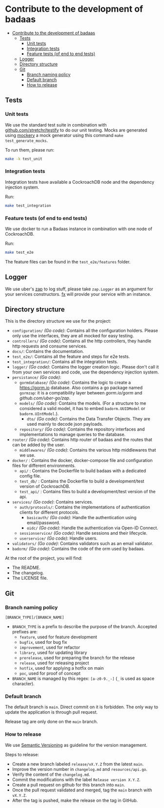 # Contribute to the development of badaas

- [Contribute to the development of badaas](#contribute-to-the-development-of-badaas)
  - [Tests](#tests)
    - [Unit tests](#unit-tests)
    - [Integration tests](#integration-tests)
    - [Feature tests (of end to end tests)](#feature-tests-of-end-to-end-tests)
  - [Logger](#logger)
  - [Directory structure](#directory-structure)
  - [Git](#git)
    - [Branch naming policy](#branch-naming-policy)
    - [Default branch](#default-branch)
    - [How to release](#how-to-release)

## Tests

### Unit tests

We use the standard test suite in combination with [github.com/stretchr/testify](https://github.com/stretchr/testify) to do our unit testing. Mocks are generated using [mockery](https://github.com/vektra/mockery) a mock generator using this command `make test_generate_mocks`.

To run them, please run:

```sh
make -k test_unit
```

### Integration tests

Integration tests have available a CockroachDB node and the dependency injection system.

Run:

```sh
make test_integration
```

### Feature tests (of end to end tests)

We use docker to run a Badaas instance in combination with one node of CockroachDB.

Run:

```sh
make test_e2e
```

The feature files can be found in the `test_e2e/features` folder.

## Logger

We use uber's [zap](https://pkg.go.dev/go.uber.org/zap) to log stuff, please take `zap.Logger` as an argument for your services constructors. [fx](https://github.com/uber-go/fx) will provide your service with an instance.

## Directory structure

This is the directory structure we use for the project:

- `configuration/` *(Go code)*: Contains all the configuration holders. Please only use the interfaces, they are all mocked for easy testing.
- `controllers/` *(Go code)*: Contains all the http controllers, they handle http requests and consume services.
- `docs/`: Contains the documentation.
- `test_e2e/`: Contains all the feature and steps for e2e tests.
- `test_integration/`: Contains all the integration tests.
- `logger/` *(Go code)*: Contains the logger creation logic. Please don't call it from your own services and code, use the dependency injection system.
- `persistance/` *(Go code)*:
  - `gormdatabase/` *(Go code)*: Contains the logic to create a <https://gorm.io> database. Also contains a go package named `gormzap`: it is a compatibility layer between *gorm.io/gorm* and *github.com/uber-go/zap*.
  - `models/` *(Go code)*: Contains the models. (For a structure to me considered a valid model, it has to embed `badorm.UUIDModel` or `badorm.UIntModel`.).
    - `dto/` *(Go code)*: Contains the Data Transfer Objects. They are used mainly to decode json payloads.
  - `repository/` *(Go code)*: Contains the repository interfaces and implementations to manage queries to the database.
- `router/` *(Go code)*: Contains http router of badaas and the routes that can be added by the user.
  - `middlewares/` *(Go code)*: Contains the various http middlewares that we use.
- `docker/` : Contains the docker, docker-compose file and configuration files for different environments.
  - `api/` : Contains the Dockerfile to build badaas with a dedicated config file.
  - `test_db/` : Contains the Dockerfile to build a development/test version of CockroachDB.
  - `test_api/` : Contains files to build a development/test version of the api.
- `services/` *(Go code)*: Contains services.
  - `auth/protocols/`: Contains the implementations of authentication clients for different protocols.
    - `basicauth/` *(Go code)*: Handle the authentication using email/password.
    - `oidc/` *(Go code)*: Handle the authentication via Open-ID Connect.
  - `sessionservice/` *(Go code)*: Handle sessions and their lifecycle.
  - `userservice/` *(Go code)*: Handle users.
- `validators/` *(Go code)*: Contains validators such as an email validator.
- `badorm/` *(Go code)*: Contains the code of the orm used by badaas.

At the root of the project, you will find:

- The README.
- The changelog.
- The LICENSE file.

## Git

### Branch naming policy

`[BRANCH_TYPE]/[BRANCH_NAME]`

- `BRANCH_TYPE` is a prefix to describe the purpose of the branch.
  Accepted prefixes are:
  - `feature`, used for feature development
  - `bugfix`, used for bug fix
  - `improvement`, used for refactor
  - `library`, used for updating library
  - `prerelease`, used for preparing the branch for the release
  - `release`, used for releasing project
  - `hotfix`, used for applying a hotfix on main
  - `poc`, used for proof of concept
- `BRANCH_NAME` is managed by this regex: `[a-z0-9._-]` (`_` is used as space character).

### Default branch

The default branch is `main`. Direct commit on it is forbidden. The only way to update the application is through pull request.

Release tag are only done on the `main` branch.

### How to release

We use [Semantic Versioning](https://semver.org/spec/v2.0.0.html) as guideline for the version management.

Steps to release:

- Create a new branch labeled `release/vX.Y.Z` from the latest `main`.
- Improve the version number in `changelog.md` and `resources/api.go`.
- Verify the content of the `changelog.md`.
- Commit the modifications with the label `Release version X.Y.Z`.
- Create a pull request on github for this branch into `main`.
- Once the pull request validated and merged, tag the `main` branch with `vX.Y.Z`.
- After the tag is pushed, make the release on the tag in GitHub.
